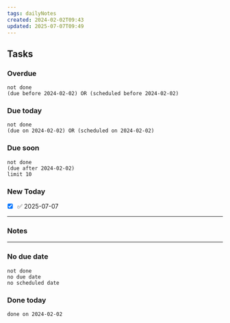 ```yaml
---
tags: dailyNotes
created: 2024-02-02T09:43
updated: 2025-07-07T09:49
---
```

## Tasks
### Overdue
```tasks
not done
(due before 2024-02-02) OR (scheduled before 2024-02-02)
```

### Due today
```tasks
not done
(due on 2024-02-02) OR (scheduled on 2024-02-02)
```

### Due soon
```tasks
not done
(due after 2024-02-02)
limit 10
```

### New Today
- [x] ✅ 2025-07-07
----
### Notes

----
### No due date
```tasks
not done
no due date
no scheduled date
```

### Done today
```tasks
done on 2024-02-02
```
